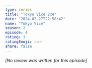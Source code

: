 ```yaml
---
type: series
title: "Tokyo Vice 2x4"
date: "2024-02-27T22:58:42"
name: "Tokyo Vice"
season: 2
episode: 4
rating: 3
ratingEmoji: ⭐️⭐️⭐️
share: false
---
```


_[No review was written for this episode]_
